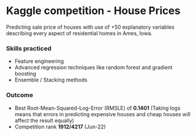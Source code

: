 # Kaggle competition - House Prices

Predicting sale price of houses with use of +50 explanatory variables describing every aspect of residential homes in Ames, Iowa.

### Skills practiced
- Feature engineering
- Advanced regression techniques like random forest and gradient boosting
- Ensemble / Stacking methods

### Outcome
- Best Root-Mean-Squared-Log-Error (RMSLE) of **0.1401** (Taking logs means that errors in predicting expensive houses and cheap houses will affect the result equally)
- Competition rank **1912/4217** (Jun-22)
